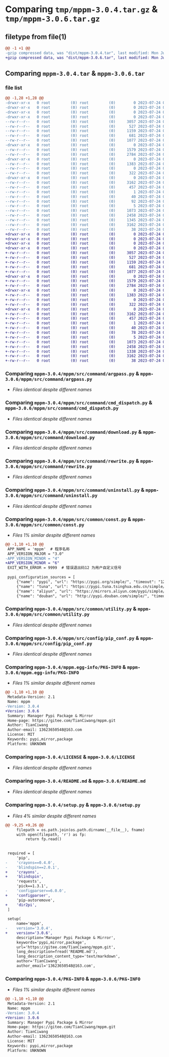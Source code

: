 # Comparing `tmp/mppm-3.0.4.tar.gz` & `tmp/mppm-3.0.6.tar.gz`

## filetype from file(1)

```diff
@@ -1 +1 @@
-gzip compressed data, was "dist/mppm-3.0.4.tar", last modified: Mon Jul 24 09:47:25 2023, max compression
+gzip compressed data, was "dist/mppm-3.0.6.tar", last modified: Mon Jul 24 09:56:46 2023, max compression
```

## Comparing `mppm-3.0.4.tar` & `mppm-3.0.6.tar`

### file list

```diff
@@ -1,28 +1,28 @@
-drwxr-xr-x   0 root         (0) root         (0)        0 2023-07-24 09:47:25.000000 mppm-3.0.4/
-drwxr-xr-x   0 root         (0) root         (0)        0 2023-07-24 09:47:25.000000 mppm-3.0.4/mppm/
-drwxr-xr-x   0 root         (0) root         (0)        0 2023-07-24 09:47:25.000000 mppm-3.0.4/mppm/src/
-drwxr-xr-x   0 root         (0) root         (0)        0 2023-07-24 09:47:25.000000 mppm-3.0.4/mppm/src/command/
--rw-r--r--   0 root         (0) root         (0)     3057 2023-07-24 09:36:55.000000 mppm-3.0.4/mppm/src/command/argpass.py
--rw-r--r--   0 root         (0) root         (0)      527 2023-07-24 09:36:55.000000 mppm-3.0.4/mppm/src/command/cmd_dispatch.py
--rw-r--r--   0 root         (0) root         (0)     1159 2023-07-24 09:36:55.000000 mppm-3.0.4/mppm/src/command/download.py
--rw-r--r--   0 root         (0) root         (0)      681 2023-07-24 09:36:55.000000 mppm-3.0.4/mppm/src/command/rewrite.py
--rw-r--r--   0 root         (0) root         (0)     1077 2023-07-24 09:36:55.000000 mppm-3.0.4/mppm/src/command/uninstall.py
-drwxr-xr-x   0 root         (0) root         (0)        0 2023-07-24 09:47:25.000000 mppm-3.0.4/mppm/src/common/
--rw-r--r--   0 root         (0) root         (0)     1579 2023-07-24 09:46:26.000000 mppm-3.0.4/mppm/src/common/const.py
--rw-r--r--   0 root         (0) root         (0)     2784 2023-07-24 09:36:55.000000 mppm-3.0.4/mppm/src/common/utility.py
-drwxr-xr-x   0 root         (0) root         (0)        0 2023-07-24 09:47:25.000000 mppm-3.0.4/mppm/src/config/
--rw-r--r--   0 root         (0) root         (0)     1383 2023-07-24 09:36:55.000000 mppm-3.0.4/mppm/src/config/pip_conf.py
--rw-r--r--   0 root         (0) root         (0)        0 2023-07-24 09:36:55.000000 mppm-3.0.4/mppm/src/__init__.py
--rw-r--r--   0 root         (0) root         (0)      322 2023-07-24 09:36:55.000000 mppm-3.0.4/mppm/run.py
-drwxr-xr-x   0 root         (0) root         (0)        0 2023-07-24 09:47:25.000000 mppm-3.0.4/mppm.egg-info/
--rw-r--r--   0 root         (0) root         (0)     3162 2023-07-24 09:47:25.000000 mppm-3.0.4/mppm.egg-info/PKG-INFO
--rw-r--r--   0 root         (0) root         (0)      457 2023-07-24 09:47:25.000000 mppm-3.0.4/mppm.egg-info/SOURCES.txt
--rw-r--r--   0 root         (0) root         (0)        1 2023-07-24 09:47:25.000000 mppm-3.0.4/mppm.egg-info/dependency_links.txt
--rw-r--r--   0 root         (0) root         (0)       40 2023-07-24 09:47:25.000000 mppm-3.0.4/mppm.egg-info/entry_points.txt
--rw-r--r--   0 root         (0) root         (0)       92 2023-07-24 09:47:25.000000 mppm-3.0.4/mppm.egg-info/requires.txt
--rw-r--r--   0 root         (0) root         (0)        5 2023-07-24 09:47:25.000000 mppm-3.0.4/mppm.egg-info/top_level.txt
--rw-r--r--   0 root         (0) root         (0)     1073 2023-07-24 09:36:55.000000 mppm-3.0.4/LICENSE
--rw-r--r--   0 root         (0) root         (0)     2458 2023-07-24 09:36:55.000000 mppm-3.0.4/README.md
--rw-r--r--   0 root         (0) root         (0)     1345 2023-07-24 09:46:26.000000 mppm-3.0.4/setup.py
--rw-r--r--   0 root         (0) root         (0)     3162 2023-07-24 09:47:25.000000 mppm-3.0.4/PKG-INFO
--rw-r--r--   0 root         (0) root         (0)       38 2023-07-24 09:47:25.000000 mppm-3.0.4/setup.cfg
+drwxr-xr-x   0 root         (0) root         (0)        0 2023-07-24 09:56:46.000000 mppm-3.0.6/
+drwxr-xr-x   0 root         (0) root         (0)        0 2023-07-24 09:56:46.000000 mppm-3.0.6/mppm/
+drwxr-xr-x   0 root         (0) root         (0)        0 2023-07-24 09:56:46.000000 mppm-3.0.6/mppm/src/
+drwxr-xr-x   0 root         (0) root         (0)        0 2023-07-24 09:56:46.000000 mppm-3.0.6/mppm/src/command/
+-rw-r--r--   0 root         (0) root         (0)     3057 2023-07-24 09:56:14.000000 mppm-3.0.6/mppm/src/command/argpass.py
+-rw-r--r--   0 root         (0) root         (0)      527 2023-07-24 09:56:14.000000 mppm-3.0.6/mppm/src/command/cmd_dispatch.py
+-rw-r--r--   0 root         (0) root         (0)     1159 2023-07-24 09:56:14.000000 mppm-3.0.6/mppm/src/command/download.py
+-rw-r--r--   0 root         (0) root         (0)      681 2023-07-24 09:56:14.000000 mppm-3.0.6/mppm/src/command/rewrite.py
+-rw-r--r--   0 root         (0) root         (0)     1077 2023-07-24 09:56:14.000000 mppm-3.0.6/mppm/src/command/uninstall.py
+drwxr-xr-x   0 root         (0) root         (0)        0 2023-07-24 09:56:46.000000 mppm-3.0.6/mppm/src/common/
+-rw-r--r--   0 root         (0) root         (0)     1579 2023-07-24 09:56:14.000000 mppm-3.0.6/mppm/src/common/const.py
+-rw-r--r--   0 root         (0) root         (0)     2784 2023-07-24 09:56:14.000000 mppm-3.0.6/mppm/src/common/utility.py
+drwxr-xr-x   0 root         (0) root         (0)        0 2023-07-24 09:56:46.000000 mppm-3.0.6/mppm/src/config/
+-rw-r--r--   0 root         (0) root         (0)     1383 2023-07-24 09:56:14.000000 mppm-3.0.6/mppm/src/config/pip_conf.py
+-rw-r--r--   0 root         (0) root         (0)        0 2023-07-24 09:56:14.000000 mppm-3.0.6/mppm/src/__init__.py
+-rw-r--r--   0 root         (0) root         (0)      322 2023-07-24 09:56:14.000000 mppm-3.0.6/mppm/run.py
+drwxr-xr-x   0 root         (0) root         (0)        0 2023-07-24 09:56:46.000000 mppm-3.0.6/mppm.egg-info/
+-rw-r--r--   0 root         (0) root         (0)     3162 2023-07-24 09:56:46.000000 mppm-3.0.6/mppm.egg-info/PKG-INFO
+-rw-r--r--   0 root         (0) root         (0)      457 2023-07-24 09:56:46.000000 mppm-3.0.6/mppm.egg-info/SOURCES.txt
+-rw-r--r--   0 root         (0) root         (0)        1 2023-07-24 09:56:46.000000 mppm-3.0.6/mppm.egg-info/dependency_links.txt
+-rw-r--r--   0 root         (0) root         (0)       40 2023-07-24 09:56:46.000000 mppm-3.0.6/mppm.egg-info/entry_points.txt
+-rw-r--r--   0 root         (0) root         (0)       78 2023-07-24 09:56:46.000000 mppm-3.0.6/mppm.egg-info/requires.txt
+-rw-r--r--   0 root         (0) root         (0)        5 2023-07-24 09:56:46.000000 mppm-3.0.6/mppm.egg-info/top_level.txt
+-rw-r--r--   0 root         (0) root         (0)     1073 2023-07-24 09:56:14.000000 mppm-3.0.6/LICENSE
+-rw-r--r--   0 root         (0) root         (0)     2458 2023-07-24 09:56:14.000000 mppm-3.0.6/README.md
+-rw-r--r--   0 root         (0) root         (0)     1338 2023-07-24 09:56:14.000000 mppm-3.0.6/setup.py
+-rw-r--r--   0 root         (0) root         (0)     3162 2023-07-24 09:56:46.000000 mppm-3.0.6/PKG-INFO
+-rw-r--r--   0 root         (0) root         (0)       38 2023-07-24 09:56:46.000000 mppm-3.0.6/setup.cfg
```

### Comparing `mppm-3.0.4/mppm/src/command/argpass.py` & `mppm-3.0.6/mppm/src/command/argpass.py`

 * *Files identical despite different names*

### Comparing `mppm-3.0.4/mppm/src/command/cmd_dispatch.py` & `mppm-3.0.6/mppm/src/command/cmd_dispatch.py`

 * *Files identical despite different names*

### Comparing `mppm-3.0.4/mppm/src/command/download.py` & `mppm-3.0.6/mppm/src/command/download.py`

 * *Files identical despite different names*

### Comparing `mppm-3.0.4/mppm/src/command/rewrite.py` & `mppm-3.0.6/mppm/src/command/rewrite.py`

 * *Files identical despite different names*

### Comparing `mppm-3.0.4/mppm/src/command/uninstall.py` & `mppm-3.0.6/mppm/src/command/uninstall.py`

 * *Files identical despite different names*

### Comparing `mppm-3.0.4/mppm/src/common/const.py` & `mppm-3.0.6/mppm/src/common/const.py`

 * *Files 1% similar despite different names*

```diff
@@ -1,10 +1,10 @@
 APP_NAME = 'mppm'  # 程序名称
 APP_VERSION_MAJOR = "3.0"
-APP_VERSION_MINOR = "4"
+APP_VERSION_MINOR = "6"
 EXIT_WITH_ERROR = 9999  # 错误退出码12 为用户自定义信号
 
 pypi_configuration_sources = [
     {"name": "pypi", "url": "https://pypi.org/simple/", "timeout": "120"},
     {"name": "tuna", "url": "https://pypi.tuna.tsinghua.edu.cn/simple/", "timeout": "60"},
     {"name": "aliyun", "url": "https://mirrors.aliyun.com/pypi/simple/", "timeout": "60"},
     {"name": "douban", "url": "http://pypi.douban.com/simple/", "timeout": "60"},
```

### Comparing `mppm-3.0.4/mppm/src/common/utility.py` & `mppm-3.0.6/mppm/src/common/utility.py`

 * *Files identical despite different names*

### Comparing `mppm-3.0.4/mppm/src/config/pip_conf.py` & `mppm-3.0.6/mppm/src/config/pip_conf.py`

 * *Files identical despite different names*

### Comparing `mppm-3.0.4/mppm.egg-info/PKG-INFO` & `mppm-3.0.6/mppm.egg-info/PKG-INFO`

 * *Files 1% similar despite different names*

```diff
@@ -1,10 +1,10 @@
 Metadata-Version: 2.1
 Name: mppm
-Version: 3.0.4
+Version: 3.0.6
 Summary: Manager Pypi Package & Mirror
 Home-page: https://gitee.com/TianCiwang/mppm.git
 Author: TianCiwang
 Author-email: 13623650548@163.com
 License: MIT
 Keywords: pypi,mirror,package
 Platform: UNKNOWN
```

### Comparing `mppm-3.0.4/LICENSE` & `mppm-3.0.6/LICENSE`

 * *Files identical despite different names*

### Comparing `mppm-3.0.4/README.md` & `mppm-3.0.6/README.md`

 * *Files identical despite different names*

### Comparing `mppm-3.0.4/setup.py` & `mppm-3.0.6/setup.py`

 * *Files 4% similar despite different names*

```diff
@@ -9,25 +9,26 @@
     filepath = os.path.join(os.path.dirname(__file__), fname)
     with open(filepath, 'r') as fp:
         return fp.read()
 
 
 required = [
     'pip',
-    'crayons==0.4.0',
-    'blindspin==2.0.1',
+    'crayons',
+    'blindspin',
     'requests',
     'pick==1.3.1',
-    'configparser==6.0.0',
+    'configparser',
     'pip-autoremove',
+    'dir2pi',
 ]
 
 setup(
     name='mppm',
-    version='3.0.4',
+    version='3.0.6',
     description='Manager Pypi Package & Mirror',
     keywords='pypi,mirror,package',
     url='https://gitee.com/TianCiwang/mppm.git',
     long_description=fread('README.md'),
     long_description_content_type='text/markdown',
     author='TianCiwang',
     author_email='13623650548@163.com',
```

### Comparing `mppm-3.0.4/PKG-INFO` & `mppm-3.0.6/PKG-INFO`

 * *Files 1% similar despite different names*

```diff
@@ -1,10 +1,10 @@
 Metadata-Version: 2.1
 Name: mppm
-Version: 3.0.4
+Version: 3.0.6
 Summary: Manager Pypi Package & Mirror
 Home-page: https://gitee.com/TianCiwang/mppm.git
 Author: TianCiwang
 Author-email: 13623650548@163.com
 License: MIT
 Keywords: pypi,mirror,package
 Platform: UNKNOWN
```

